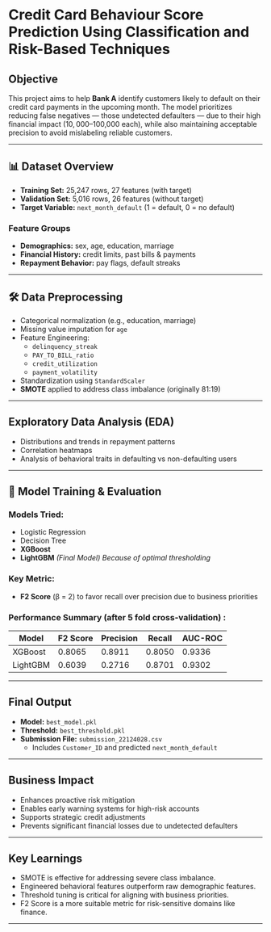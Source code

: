 # Credit Card Behaviour Score Prediction Using Classification and Risk-Based Techniques

##  Objective

This project aims to help **Bank A** identify customers likely to default on their credit card payments in the upcoming month. The model prioritizes reducing false negatives — those undetected defaulters — due to their high financial impact ($10,000–$100,000 each), while also maintaining acceptable precision to avoid mislabeling reliable customers.

---

## 📊 Dataset Overview

- **Training Set:** 25,247 rows, 27 features (with target)
- **Validation Set:** 5,016 rows, 26 features (without target)
- **Target Variable:** `next_month_default` (1 = default, 0 = no default)

### Feature Groups
- **Demographics:** sex, age, education, marriage
- **Financial History:** credit limits, past bills & payments
- **Repayment Behavior:** pay flags, default streaks

---

## 🛠️ Data Preprocessing

- Categorical normalization (e.g., education, marriage)
- Missing value imputation for `age`
- Feature Engineering:
  - `delinquency_streak`
  - `PAY_TO_BILL_ratio`
  - `credit_utilization`
  - `payment_volatility`
- Standardization using `StandardScaler`
- **SMOTE** applied to address class imbalance (originally 81:19)

---

##  Exploratory Data Analysis (EDA)

- Distributions and trends in repayment patterns
- Correlation heatmaps
- Analysis of behavioral traits in defaulting vs non-defaulting users

---

## 🤖 Model Training & Evaluation

### Models Tried:
- Logistic Regression
- Decision Tree
- **XGBoost**
- **LightGBM**  *(Final Model) Because of optimal thresholding*

### Key Metric:
- **F2 Score** (β = 2) to favor recall over precision due to business priorities

### Performance Summary (after 5 fold cross-validation)  :

| Model        | F2 Score | Precision | Recall  | AUC-ROC |
|--------------|----------|-----------|---------|---------|
| XGBoost      | 0.8065   | 0.8911    | 0.8050  | 0.9336  |
| LightGBM  | 0.6039   | 0.2716    | 0.8701  | 0.9302  |

---

##  Final Output

- **Model:** `best_model.pkl`
- **Threshold:** `best_threshold.pkl`
- **Submission File:** `submission_22124028.csv`
  - Includes `Customer_ID` and predicted `next_month_default`

---

##  Business Impact

- Enhances proactive risk mitigation
- Enables early warning systems for high-risk accounts
- Supports strategic credit adjustments
- Prevents significant financial losses due to undetected defaulters

---

##  Key Learnings

- SMOTE is effective for addressing severe class imbalance.
- Engineered behavioral features outperform raw demographic features.
- Threshold tuning is critical for aligning with business priorities.
- F2 Score is a more suitable metric for risk-sensitive domains like finance.

---



